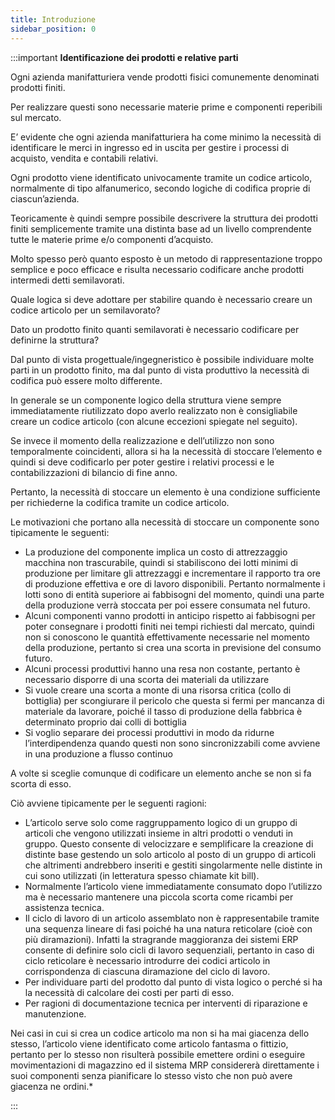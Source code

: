 ```yaml
---
title: Introduzione
sidebar_position: 0
---
```


:::important **Identificazione dei prodotti e relative parti**     

Ogni azienda manifatturiera vende prodotti fisici comunemente denominati prodotti finiti. 

Per realizzare questi sono necessarie materie prime e componenti reperibili sul mercato.

E’ evidente che ogni azienda manifatturiera ha come minimo la necessità di identificare le merci in ingresso ed in uscita per gestire i processi di acquisto, vendita e contabili relativi.

Ogni prodotto viene identificato univocamente tramite un codice articolo, normalmente di tipo alfanumerico, secondo logiche di codifica proprie di ciascun’azienda.

Teoricamente è quindi sempre possibile descrivere la struttura dei prodotti finiti semplicemente tramite una distinta base ad un livello comprendente tutte le materie prime e/o componenti d’acquisto.

Molto spesso però quanto esposto è un metodo di rappresentazione troppo semplice e poco efficace e risulta necessario codificare anche prodotti intermedi detti semilavorati.

Quale logica si deve adottare per stabilire quando è necessario creare un codice articolo per un semilavorato? 

Dato un prodotto finito quanti semilavorati è necessario codificare per definirne la struttura? 

Dal punto di vista progettuale/ingegneristico è possibile individuare molte parti in un prodotto finito, ma dal punto di vista produttivo la necessità di codifica può essere molto differente.

In generale se un componente logico della struttura viene sempre immediatamente riutilizzato dopo averlo realizzato non è consigliabile creare un codice articolo (con alcune eccezioni spiegate nel seguito).

Se invece il momento della realizzazione e dell’utilizzo non sono temporalmente coincidenti, allora si ha la necessità di stoccare l’elemento e quindi si deve codificarlo per poter gestire i relativi processi e le contabilizzazioni di bilancio di fine anno.

Pertanto, la necessità di stoccare un elemento è una condizione sufficiente per richiederne la codifica tramite un codice articolo.

Le motivazioni che portano alla necessità di stoccare un componente sono tipicamente le seguenti:
- La produzione del componente implica un costo di attrezzaggio macchina non trascurabile, quindi si stabiliscono dei lotti minimi di produzione per limitare gli attrezzaggi e incrementare il rapporto tra ore di produzione effettiva e ore di lavoro disponibili. Pertanto normalmente i lotti sono di entità superiore ai fabbisogni del momento, quindi una parte della produzione verrà stoccata per poi essere consumata nel futuro.
- Alcuni componenti vanno prodotti in anticipo rispetto ai fabbisogni per poter consegnare i prodotti finiti nei tempi richiesti dal mercato, quindi non si conoscono le quantità effettivamente necessarie nel momento della produzione, pertanto si crea una scorta in previsione del consumo futuro.
- Alcuni processi produttivi hanno una resa non costante, pertanto è necessario disporre di una scorta dei materiali da utilizzare
- Si vuole creare una scorta a monte di una risorsa critica (collo di bottiglia) per scongiurare il pericolo che questa si fermi per mancanza di materiale da lavorare, poiché il tasso di produzione della fabbrica è determinato proprio dai colli di bottiglia
- Si voglio separare dei processi produttivi in modo da ridurne l’interdipendenza quando questi non sono sincronizzabili come avviene in una produzione a flusso continuo

A volte si sceglie comunque di codificare un elemento anche se non si fa scorta di esso.

Ciò avviene tipicamente per le seguenti ragioni:
- L’articolo serve solo come raggruppamento logico di un gruppo di articoli che vengono utilizzati insieme in altri prodotti o venduti in gruppo.
Questo consente di velocizzare e semplificare la creazione di distinte base gestendo un solo articolo al posto di un gruppo di articoli che altrimenti andrebbero inseriti e gestiti singolarmente nelle distinte in cui sono utilizzati (in letteratura spesso chiamate kit bill).
- Normalmente l’articolo viene immediatamente consumato dopo l’utilizzo ma è necessario mantenere una piccola scorta come ricambi per assistenza tecnica.
- Il ciclo di  lavoro di un articolo assemblato non è rappresentabile tramite una sequenza lineare di fasi poiché ha una natura reticolare (cioè con più diramazioni). 
Infatti la stragrande maggioranza dei sistemi ERP consente di definire solo cicli di lavoro sequenziali, pertanto in caso di ciclo reticolare è necessario introdurre dei codici articolo in corrispondenza di ciascuna diramazione del ciclo di lavoro.
- Per individuare parti del prodotto dal punto di vista logico o perché si ha la necessità di calcolare dei costi per parti di esso.
- Per ragioni di documentazione tecnica per interventi di riparazione e manutenzione.

Nei casi in cui si crea un codice articolo ma non si ha mai giacenza dello stesso, l’articolo viene identificato come articolo fantasma o fittizio, pertanto per lo stesso non risulterà possibile emettere ordini o eseguire movimentazioni di magazzino ed il sistema MRP considererà direttamente i suoi componenti senza pianificare lo stesso visto che non può avere giacenza ne ordini.*

:::
